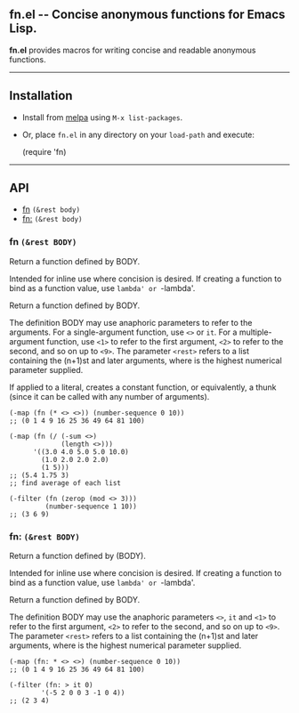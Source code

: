 fn.el -- Concise anonymous functions for Emacs Lisp.
-----

__fn.el__ provides macros for writing concise and readable anonymous functions.

------------------------------------------------------------

## Installation

* Install from [melpa](http://melpa.org/#/) using `M-x list-packages`.
* Or, place `fn.el` in any directory on your `load-path` and execute:

    (require 'fn)

------------------------------------------------------------

## API

* [fn](#fn-rest-body) `(&rest body)`
* [fn:](#fn-rest-body) `(&rest body)`

### fn `(&rest BODY)`

Return a function defined by BODY.

Intended for inline use where concision is desired.  If creating a function to
bind as a function value, use `lambda' or `-lambda'.

Return a function defined by BODY.

The definition BODY may use anaphoric parameters to refer to the arguments. For
a single-argument function, use `<>` or `it`. For a multiple-argument function,
use `<1>` to refer to the first argument, `<2>` to refer to the second, and so
on up to `<9>`. The parameter `<rest>` refers to a list containing the (n+1)st
and later arguments, where <n> is the highest numerical parameter supplied.


If applied to a literal, creates a constant function, or equivalently, a thunk
(since it can be called with any number of arguments).

    (-map (fn (* <> <>)) (number-sequence 0 10))
    ;; (0 1 4 9 16 25 36 49 64 81 100)

    (-map (fn (/ (-sum <>)
                 (length <>)))
          '((3.0 4.0 5.0 5.0 10.0)
            (1.0 2.0 2.0 2.0)
            (1 5)))
    ;; (5.4 1.75 3)
    ;; find average of each list

    (-filter (fn (zerop (mod <> 3)))
             (number-sequence 1 10))
    ;; (3 6 9)
    
### fn: `(&rest BODY)`

Return a function defined by (BODY).

Intended for inline use where concision is desired.  If creating a function to
bind as a function value, use `lambda' or `-lambda'.

Return a function defined by BODY.

The definition BODY may use the anaphoric parameters `<>`, `it` and `<1>` to
refer to the first argument, `<2>` to refer to the second, and so on up to
`<9>`. The parameter `<rest>` refers to a list containing the (n+1)st and later
arguments, where <n> is the highest numerical parameter supplied.

    (-map (fn: * <> <>) (number-sequence 0 10))
    ;; (0 1 4 9 16 25 36 49 64 81 100)

    (-filter (fn: > it 0)
            '(-5 2 0 0 3 -1 0 4))
    ;; (2 3 4)

